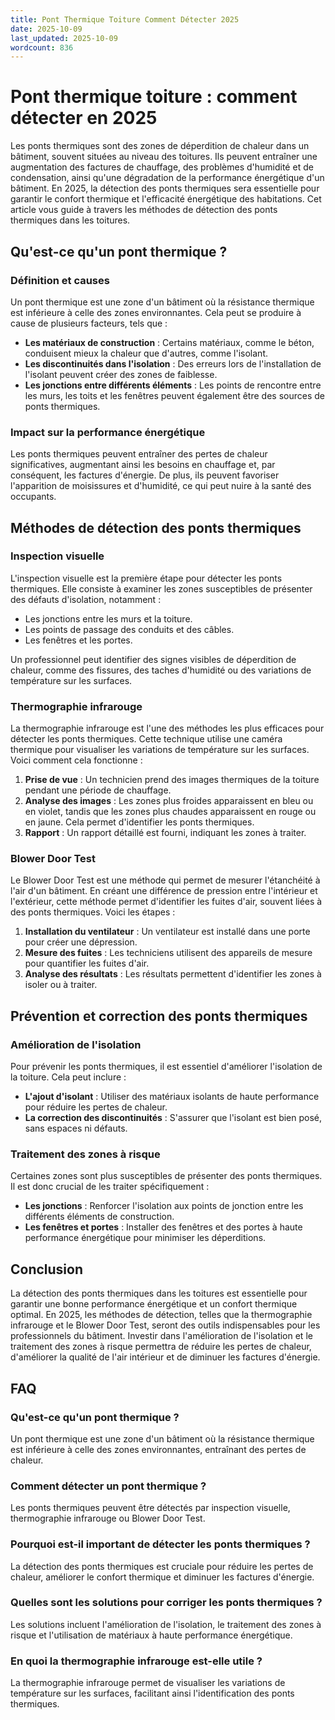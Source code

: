 ```yaml
---
title: Pont Thermique Toiture Comment Détecter 2025
date: 2025-10-09
last_updated: 2025-10-09
wordcount: 836
---
```


# Pont thermique toiture : comment détecter en 2025

Les ponts thermiques sont des zones de déperdition de chaleur dans un bâtiment, souvent situées au niveau des toitures. Ils peuvent entraîner une augmentation des factures de chauffage, des problèmes d'humidité et de condensation, ainsi qu'une dégradation de la performance énergétique d'un bâtiment. En 2025, la détection des ponts thermiques sera essentielle pour garantir le confort thermique et l'efficacité énergétique des habitations. Cet article vous guide à travers les méthodes de détection des ponts thermiques dans les toitures.

## Qu'est-ce qu'un pont thermique ?

### Définition et causes

Un pont thermique est une zone d'un bâtiment où la résistance thermique est inférieure à celle des zones environnantes. Cela peut se produire à cause de plusieurs facteurs, tels que :

- **Les matériaux de construction** : Certains matériaux, comme le béton, conduisent mieux la chaleur que d'autres, comme l'isolant.
- **Les discontinuités dans l'isolation** : Des erreurs lors de l'installation de l'isolant peuvent créer des zones de faiblesse.
- **Les jonctions entre différents éléments** : Les points de rencontre entre les murs, les toits et les fenêtres peuvent également être des sources de ponts thermiques.

### Impact sur la performance énergétique

Les ponts thermiques peuvent entraîner des pertes de chaleur significatives, augmentant ainsi les besoins en chauffage et, par conséquent, les factures d'énergie. De plus, ils peuvent favoriser l'apparition de moisissures et d'humidité, ce qui peut nuire à la santé des occupants.

## Méthodes de détection des ponts thermiques

### Inspection visuelle

L'inspection visuelle est la première étape pour détecter les ponts thermiques. Elle consiste à examiner les zones susceptibles de présenter des défauts d'isolation, notamment :

- Les jonctions entre les murs et la toiture.
- Les points de passage des conduits et des câbles.
- Les fenêtres et les portes.

Un professionnel peut identifier des signes visibles de déperdition de chaleur, comme des fissures, des taches d'humidité ou des variations de température sur les surfaces.

### Thermographie infrarouge

La thermographie infrarouge est l'une des méthodes les plus efficaces pour détecter les ponts thermiques. Cette technique utilise une caméra thermique pour visualiser les variations de température sur les surfaces. Voici comment cela fonctionne :

1. **Prise de vue** : Un technicien prend des images thermiques de la toiture pendant une période de chauffage.
2. **Analyse des images** : Les zones plus froides apparaissent en bleu ou en violet, tandis que les zones plus chaudes apparaissent en rouge ou en jaune. Cela permet d'identifier les ponts thermiques.
3. **Rapport** : Un rapport détaillé est fourni, indiquant les zones à traiter.

### Blower Door Test

Le Blower Door Test est une méthode qui permet de mesurer l'étanchéité à l'air d'un bâtiment. En créant une différence de pression entre l'intérieur et l'extérieur, cette méthode permet d'identifier les fuites d'air, souvent liées à des ponts thermiques. Voici les étapes :

1. **Installation du ventilateur** : Un ventilateur est installé dans une porte pour créer une dépression.
2. **Mesure des fuites** : Les techniciens utilisent des appareils de mesure pour quantifier les fuites d'air.
3. **Analyse des résultats** : Les résultats permettent d'identifier les zones à isoler ou à traiter.

## Prévention et correction des ponts thermiques

### Amélioration de l'isolation

Pour prévenir les ponts thermiques, il est essentiel d'améliorer l'isolation de la toiture. Cela peut inclure :

- **L'ajout d'isolant** : Utiliser des matériaux isolants de haute performance pour réduire les pertes de chaleur.
- **La correction des discontinuités** : S'assurer que l'isolant est bien posé, sans espaces ni défauts.

### Traitement des zones à risque

Certaines zones sont plus susceptibles de présenter des ponts thermiques. Il est donc crucial de les traiter spécifiquement :

- **Les jonctions** : Renforcer l'isolation aux points de jonction entre les différents éléments de construction.
- **Les fenêtres et portes** : Installer des fenêtres et des portes à haute performance énergétique pour minimiser les déperditions.

## Conclusion

La détection des ponts thermiques dans les toitures est essentielle pour garantir une bonne performance énergétique et un confort thermique optimal. En 2025, les méthodes de détection, telles que la thermographie infrarouge et le Blower Door Test, seront des outils indispensables pour les professionnels du bâtiment. Investir dans l'amélioration de l'isolation et le traitement des zones à risque permettra de réduire les pertes de chaleur, d'améliorer la qualité de l'air intérieur et de diminuer les factures d'énergie.

## FAQ

### Qu'est-ce qu'un pont thermique ?

Un pont thermique est une zone d'un bâtiment où la résistance thermique est inférieure à celle des zones environnantes, entraînant des pertes de chaleur.

### Comment détecter un pont thermique ?

Les ponts thermiques peuvent être détectés par inspection visuelle, thermographie infrarouge ou Blower Door Test.

### Pourquoi est-il important de détecter les ponts thermiques ?

La détection des ponts thermiques est cruciale pour réduire les pertes de chaleur, améliorer le confort thermique et diminuer les factures d'énergie.

### Quelles sont les solutions pour corriger les ponts thermiques ?

Les solutions incluent l'amélioration de l'isolation, le traitement des zones à risque et l'utilisation de matériaux à haute performance énergétique.

### En quoi la thermographie infrarouge est-elle utile ?

La thermographie infrarouge permet de visualiser les variations de température sur les surfaces, facilitant ainsi l'identification des ponts thermiques.